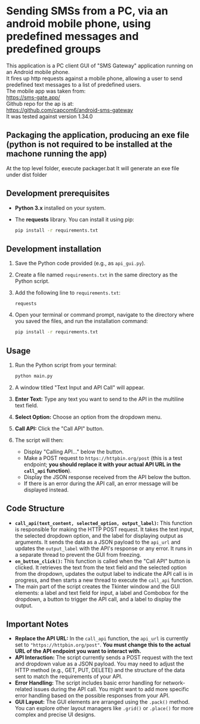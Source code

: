 # Sending SMSs from a PC, via an android mobile phone, using predefined messages and predefined groups

This application is a PC client GUI of "SMS Gateway" application running on an Android mobile phone.
<br>
It fires up http requests against a mobile phone, allowing a user to send predefined text messages to a list of predefined users.
<br>
The mobile app was taken from:
<br>
https://sms-gate.app/
<br>
Github repo for the ap is at:
<br>
https://github.com/capcom6/android-sms-gateway
<br>
It was tested against version 1.34.0

## Packaging the application, producing an exe file (python is not required to be installed at the machone running the app)

At the top level folder, execute packager.bat
It will generate an exe file under dist folder

## Development prerequisites

* **Python 3.x** installed on your system.
* The **requests** library. You can install it using pip:

    ```bash
    pip install -r requirements.txt
    ```

## Development installation

1.  Save the Python code provided (e.g., as `api_gui.py`).
2.  Create a file named `requirements.txt` in the same directory as the Python script.
3.  Add the following line to `requirements.txt`:

    ```
    requests
    ```
4.  Open your terminal or command prompt, navigate to the directory where you saved the files, and run the installation command:

    ```bash
    pip install -r requirements.txt
    ```

## Usage

1.  Run the Python script from your terminal:

    ```bash
    python main.py
    ```

2.  A window titled "Text Input and API Call" will appear.

3.  **Enter Text:** Type any text you want to send to the API in the multiline text field.

4.  **Select Option:** Choose an option from the dropdown menu.

5.  **Call API:** Click the "Call API" button.

6.  The script will then:
    * Display "Calling API..." below the button.
    * Make a POST request to `https://httpbin.org/post` (this is a test endpoint; **you should replace it with your actual API URL in the `call_api` function**).
    * Display the JSON response received from the API below the button.
    * If there is an error during the API call, an error message will be displayed instead.

## Code Structure

* **`call_api(text_content, selected_option, output_label)`:** This function is responsible for making the HTTP POST request. It takes the text input, the selected dropdown option, and the label for displaying output as arguments. It sends the data as a JSON payload to the `api_url` and updates the `output_label` with the API's response or any error. It runs in a separate thread to prevent the GUI from freezing.
* **`on_button_click()`:** This function is called when the "Call API" button is clicked. It retrieves the text from the text field and the selected option from the dropdown, updates the output label to indicate the API call is in progress, and then starts a new thread to execute the `call_api` function.
* The main part of the script creates the Tkinter window and the GUI elements: a label and text field for input, a label and Combobox for the dropdown, a button to trigger the API call, and a label to display the output.

## Important Notes

* **Replace the API URL:** In the `call_api` function, the `api_url` is currently set to `"https://httpbin.org/post"`. **You must change this to the actual URL of the API endpoint you want to interact with.**
* **API Interaction:** The script currently sends a POST request with the text and dropdown value as a JSON payload. You may need to adjust the HTTP method (e.g., GET, PUT, DELETE) and the structure of the data sent to match the requirements of your API.
* **Error Handling:** The script includes basic error handling for network-related issues during the API call. You might want to add more specific error handling based on the possible responses from your API.
* **GUI Layout:** The GUI elements are arranged using the `.pack()` method. You can explore other layout managers like `.grid()` or `.place()` for more complex and precise UI designs.
